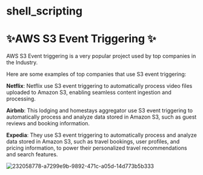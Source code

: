 # shell_scripting
# ✨AWS S3 Event Triggering ✨

AWS S3 Event triggering is a very popular project used by top companies in the Industry.

Here are some examples of top companies that use S3 event triggering:

**Netflix**: Netflix use S3 event triggering to automatically process video files uploaded to Amazon S3, enabling seamless content ingestion and processing.

**Airbnb**: This lodging and homestays aggregator use S3 event triggering to automatically process and analyze data stored in Amazon S3, such as guest reviews and booking information.

**Expedia**: They use S3 event triggering to automatically process and analyze data stored in Amazon S3, such as travel bookings, user profiles, and pricing information, to power their personalized travel recommendations and search features.


![232058778-a7299e9b-9892-471c-a05d-14d773b5b333](https://github.com/shaiksaiteja/shell_scripting/assets/109669265/d985588a-4b38-4e26-8a09-d1b35ecc14af)
